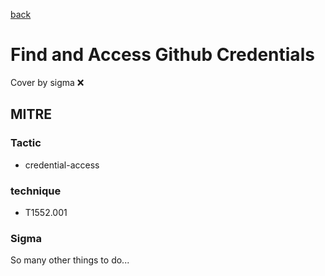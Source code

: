 [back](../index.md)
# Find and Access Github Credentials
Cover by sigma :x: 

## MITRE
### Tactic
  - credential-access

### technique
  - T1552.001

### Sigma

 So many other things to do...